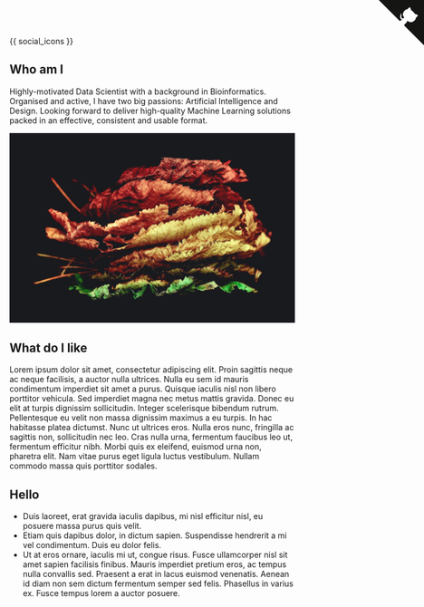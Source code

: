 

{{ social_icons }}

## Who am I 

Highly-motivated Data Scientist with a background in Bioinformatics. Organised and active, I have two big passions: Artificial Intelligence and Design.
Looking forward to deliver high-quality Machine Learning solutions packed in an effective, consistent and usable format. 

![](./static/images/leaves.jpg)

## What do I like

Lorem ipsum dolor sit amet, consectetur adipiscing elit. Proin sagittis neque ac neque facilisis, a auctor nulla ultrices. Nulla eu sem id mauris condimentum imperdiet sit amet a purus. Quisque iaculis nisl non libero porttitor vehicula. Sed imperdiet magna nec metus mattis gravida. Donec eu elit at turpis dignissim sollicitudin. Integer scelerisque bibendum rutrum. Pellentesque eu velit non massa dignissim maximus a eu turpis. In hac habitasse platea dictumst. Nunc ut ultrices eros. Nulla eros nunc, fringilla ac sagittis non, sollicitudin nec leo. Cras nulla urna, fermentum faucibus leo ut, fermentum efficitur nibh. Morbi quis ex eleifend, euismod urna non, pharetra elit. Nam vitae purus eget ligula luctus vestibulum. Nullam commodo massa quis porttitor sodales.

## Hello 

- Duis laoreet, erat gravida iaculis dapibus, mi nisl efficitur nisl, eu posuere massa purus quis velit. 
- Etiam quis dapibus dolor, in dictum sapien. Suspendisse hendrerit a mi vel condimentum. Duis eu dolor felis. 
- Ut at eros ornare, iaculis mi ut, congue risus. Fusce ullamcorper nisl sit amet sapien facilisis finibus. Mauris imperdiet pretium eros, ac tempus nulla convallis sed. Praesent a erat in lacus euismod venenatis. Aenean id diam non sem dictum fermentum semper sed felis. Phasellus in varius ex. Fusce tempus lorem a auctor posuere.



<a href="https://github.com/paoloearth" class="github-corner"><svg width="80" height="80" viewBox="0 0 250 250" style="fill:#151513; color:#fff; position: absolute; top: 0; border: 0; right: 0;"><path d="M0,0 L115,115 L130,115 L142,142 L250,250 L250,0 Z"></path><path d="M128.3,109.0 C113.8,99.7 119.0,89.6 119.0,89.6 C122.0,82.7 120.5,78.6 120.5,78.6 C119.2,72.0 123.4,76.3 123.4,76.3 C127.3,80.9 125.5,87.3 125.5,87.3 C122.9,97.6 130.6,101.9 134.4,103.2" fill="currentColor" style="transform-origin: 130px 106px;" class="octo-arm"></path><path d="M115.0,115.0 C114.9,115.1 118.7,116.5 119.8,115.4 L133.7,101.6 C136.9,99.2 139.9,98.4 142.2,98.6 C133.8,88.0 127.5,74.4 143.8,58.0 C148.5,53.4 154.0,51.2 159.7,51.0 C160.3,49.4 163.2,43.6 171.4,40.1 C171.4,40.1 176.1,42.5 178.8,56.2 C183.1,58.6 187.2,61.8 190.9,65.4 C194.5,69.0 197.7,73.2 200.1,77.6 C213.8,80.2 216.3,84.9 216.3,84.9 C212.7,93.1 206.9,96.0 205.4,96.6 C205.1,102.4 203.0,107.8 198.3,112.5 C181.9,128.9 168.3,122.5 157.7,114.1 C157.9,116.9 156.7,120.9 152.7,124.9 L141.0,136.5 C139.8,137.7 141.6,141.9 141.8,141.8 Z" fill="currentColor" class="octo-body"></path></svg></a><style>.github-corner:hover .octo-arm{animation:octocat-wave 560ms ease-in-out}@keyframes octocat-wave{0%,100%{transform:rotate(0)}20%,60%{transform:rotate(-25deg)}40%,80%{transform:rotate(10deg)}}@media (max-width:500px){.github-corner:hover .octo-arm{animation:none}.github-corner .octo-arm{animation:octocat-wave 560ms ease-in-out}}</style><script async defer src="https://buttons.github.io/buttons.js"></script>